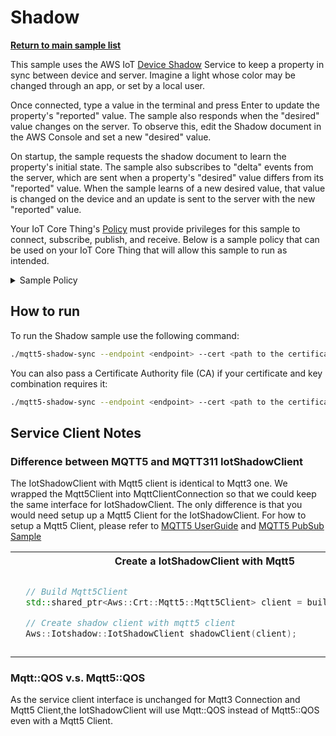 # Shadow

[**Return to main sample list**](../../../README.md)

This sample uses the AWS IoT [Device Shadow](https://docs.aws.amazon.com/iot/latest/developerguide/iot-device-shadows.html) Service to keep a property in sync between device and server. Imagine a light whose color may be changed through an app, or set by a local user.

Once connected, type a value in the terminal and press Enter to update the property's "reported" value. The sample also responds when the "desired" value changes on the server. To observe this, edit the Shadow document in the AWS Console and set a new "desired" value.

On startup, the sample requests the shadow document to learn the property's initial state. The sample also subscribes to "delta" events from the server, which are sent when a property's "desired" value differs from its "reported" value. When the sample learns of a new desired value, that value is changed on the device and an update is sent to the server with the new "reported" value.

Your IoT Core Thing's [Policy](https://docs.aws.amazon.com/iot/latest/developerguide/iot-policies.html) must provide privileges for this sample to connect, subscribe, publish, and receive. Below is a sample policy that can be used on your IoT Core Thing that will allow this sample to run as intended.

<details>
<summary>Sample Policy</summary>
<pre>
{
  "Version": "2012-10-17",
  "Statement": [
    {
      "Effect": "Allow",
      "Action": [
        "iot:Publish"
      ],
      "Resource": [
        "arn:aws:iot:<b>region</b>:<b>account</b>:topic/$aws/things/<b>thingname</b>/shadow/get",
        "arn:aws:iot:<b>region</b>:<b>account</b>:topic/$aws/things/<b>thingname</b>/shadow/update"
      ]
    },
    {
      "Effect": "Allow",
      "Action": [
        "iot:Receive"
      ],
      "Resource": [
        "arn:aws:iot:<b>region</b>:<b>account</b>:topic/$aws/things/<b>thingname</b>/shadow/get/accepted",
        "arn:aws:iot:<b>region</b>:<b>account</b>:topic/$aws/things/<b>thingname</b>/shadow/get/rejected",
        "arn:aws:iot:<b>region</b>:<b>account</b>:topic/$aws/things/<b>thingname</b>/shadow/update/accepted",
        "arn:aws:iot:<b>region</b>:<b>account</b>:topic/$aws/things/<b>thingname</b>/shadow/update/rejected",
        "arn:aws:iot:<b>region</b>:<b>account</b>:topic/$aws/things/<b>thingname</b>/shadow/update/delta"
      ]
    },
    {
      "Effect": "Allow",
      "Action": [
        "iot:Subscribe"
      ],
      "Resource": [
        "arn:aws:iot:<b>region</b>:<b>account</b>:topicfilter/$aws/things/<b>thingname</b>/shadow/get/accepted",
        "arn:aws:iot:<b>region</b>:<b>account</b>:topicfilter/$aws/things/<b>thingname</b>/shadow/get/rejected",
        "arn:aws:iot:<b>region</b>:<b>account</b>:topicfilter/$aws/things/<b>thingname</b>/shadow/update/accepted",
        "arn:aws:iot:<b>region</b>:<b>account</b>:topicfilter/$aws/things/<b>thingname</b>/shadow/update/rejected",
        "arn:aws:iot:<b>region</b>:<b>account</b>:topicfilter/$aws/things/<b>thingname</b>/shadow/update/delta"
      ]
    },
    {
      "Effect": "Allow",
      "Action": "iot:Connect",
      "Resource": "arn:aws:iot:<b>region</b>:<b>account</b>:client/test-*"
    }
  ]
}
</pre>

Replace with the following with the data from your AWS account:
* `<region>`: The AWS IoT Core region where you created your AWS IoT Core thing you wish to use with this sample. For example `us-east-1`.
* `<account>`: Your AWS IoT Core account ID. This is the set of numbers in the top right next to your AWS account name when using the AWS IoT Core website.
* `<thingname>`: The name of your AWS IoT Core thing you want the device connection to be associated with

Note that in a real application, you may want to avoid the use of wildcards in your ClientID or use them selectively. Please follow best practices when working with AWS on production applications using the SDK. Also, for the purposes of this sample, please make sure your policy allows a client ID of `test-*` to connect or use `--client_id <client ID here>` to send the client ID your policy supports.

</details>

## How to run

To run the Shadow sample use the following command:

``` sh
./mqtt5-shadow-sync --endpoint <endpoint> --cert <path to the certificate> --key <path to the private key> --thing_name <thing name> --shadow_property <shadow property name>
```

You can also pass a Certificate Authority file (CA) if your certificate and key combination requires it:

``` sh
./mqtt5-shadow-sync --endpoint <endpoint> --cert <path to the certificate> --key <path to the private key> --thing_name <thing name> --shadow_property <shadow property name> --ca_file <path to root CA>
```


## Service Client Notes
### Difference between MQTT5 and MQTT311 IotShadowClient
The IotShadowClient with Mqtt5 client is identical to Mqtt3 one. We wrapped the Mqtt5Client into MqttClientConnection so that we could keep the same interface for IotShadowClient.
The only difference is that you would need setup up a Mqtt5 Client for the IotShadowClient. For how to setup a Mqtt5 Client, please refer to [MQTT5 UserGuide](../../../documents/MQTT5_Userguide.md) and [MQTT5 PubSub Sample](../../mqtt5/mqtt5_pubsub/)

<table>
<tr>
<th>Create a IotShadowClient with Mqtt5</th>
<th>Create a IotShadowClient with Mqtt311</th>
</tr>
<tr>
<td>

```Cpp
  // Build Mqtt5Client
  std::shared_ptr<Aws::Crt::Mqtt5::Mqtt5Client> client = builder->Build();

  // Create shadow client with mqtt5 client
  Aws::Iotshadow::IotShadowClient shadowClient(client);
```

</td>
<td>

```Cpp
  // Create mqtt311 connection
  Aws::Iot::MqttClient client = Aws::Iot::MqttClient();
  auto connection = client.NewConnection(clientConfig);

  // Create shadow client with mqtt311 connection
  Aws::Iotshadow::IotShadowClient shadowClient(connection);

```

</td>
</tr>
</table>

### Mqtt::QOS v.s. Mqtt5::QOS
As the service client interface is unchanged for Mqtt3 Connection and Mqtt5 Client,the IotShadowClient will use Mqtt::QOS instead of Mqtt5::QOS even with a Mqtt5 Client.
